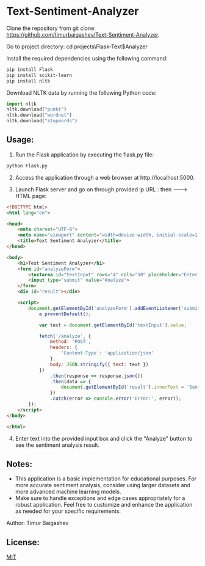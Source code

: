 # Text-Sentiment-Analyzer
Clone the repository from git clone: https://github.com/timurbaigashev/Text-Sentiment-Analyzer.

Go to project directory: cd projects\Flask-Text$Analyzer

Install the required dependencies using the following command:

```bash
pip install Flask 
pip install scikit-learn 
pip install nltk
```

Download NLTK data by running the following Python code:
```python
import nltk
nltk.download("punkt")
nltk.download("wordnet")
nltk.download("stopwords")
```

## Usage:

1. Run the Flask application by executing the flask.py file:
```python
python Flask.py
```

2. Access the application through a web browser at http://localhost:5000.
  
3. Launch Flask server and go on through provided ip URL : then ---> HTML page:
```HTML
<!DOCTYPE html>
<html lang="en">

<head>
    <meta charset="UTF-8">
    <meta name="viewport" content="width=device-width, initial-scale=1.0">
    <title>Text Sentiment Analyzer</title>
</head>

<body>
    <h1>Text Sentiment Analyzer</h1>
    <form id="analyzeForm">
        <textarea id="textInput" rows="4" cols="50" placeholder="Enter your text here..."></textarea><br>
        <input type="submit" value="Analyze">
    </form>
    <div id="result"></div>

    <script>
        document.getElementById('analyzeForm').addEventListener('submit', function (e) {
            e.preventDefault();

            var text = document.getElementById('textInput').value;

            fetch('/analyze', {
                method: 'POST',
                headers: {
                    'Content-Type': 'application/json'
                },
                body: JSON.stringify({ text: text })
            })
                .then(response => response.json())
                .then(data => {
                    document.getElementById('result').innerText = 'Sentiment: ' + data.sentiment;
                })
                .catch(error => console.error('Error:', error));
        });
    </script>
</body>

</html>
```
4.  Enter text into the provided input box and click the "Analyze" button to see the sentiment analysis result.

## Notes:

- This application is a basic implementation for educational purposes. For more accurate sentiment analysis, consider using larger datasets and more advanced machine learning models.
- Make sure to handle exceptions and edge cases appropriately for a robust application.
Feel free to customize and enhance the application as needed for your specific requirements.

Author: Timur Baigashev

## License: 
[MIT](https://choosealicense.com/licenses/mit/)

